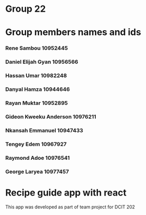 # Group 22
# Group members names and ids
### Rene Sambou   10952445
### Daniel Elijah Gyan  10956566
### Hassan Umar 10982248
### Danyal Hamza 10944646
### Rayan Muktar 10952895
### Gideon Kweeku Anderson 10976211
### Nkansah Emmanuel 10947433
### Tengey Edem 10967927
### Raymond Adoe  10976541
### George Laryea 10977457


# Recipe guide app with react
This app was developed as part of team project for DCIT 202
